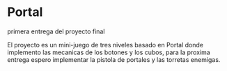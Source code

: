 # Portal
primera entrega del proyecto final

El proyecto es un mini-juego de tres niveles basado en Portal donde implemento las mecanicas de los botones y los cubos, para la proxima entrega espero implementar la pistola de portales y las torretas enemigas.
